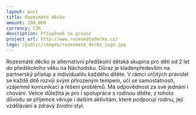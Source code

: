 ```yaml
---
layout: post
title: Rozesmáté děcko
amount: 200,000
currency: CZK
description: Příspěvek na provoz
project_url: http://www.rozesmatedecko.cz/
logo: /public/images/rozesmate_decko_logo.jpg
---
```


Rozesmáté děcko je alternativní předškolní dětská skupina pro děti od 2 let do předškolního věku na Náchodsku. Důraz je kladenpředevším na partnerský přístup a individualitu každého dítěte. V rámci určitých pravidel se
každě dítě rozvíjí svým přirozeným tempem, učí se samostatnosti, vzájemné komunikaci a řešení problémů. Má odpovědnost za své jednání i chování. Velice důležitá je pro i spolupráce s rodinou dítěte, z tohoto důvodu se
příjemce věnuje i dalším aktivitám, které podporují rodinu, její vzdělávání a zdravý životní styl.
